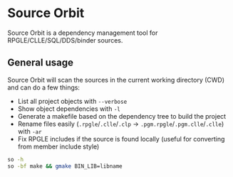 # Source Orbit

Source Orbit is a dependency management tool for RPGLE/CLLE/SQL/DDS/binder sources.

## General usage

Source Orbit will scan the sources in the current working directory (CWD) and can do a few things:

* List all project objects with `--verbose`
* Show object dependencies with `-l`
* Generate a makefile based on the dependency tree to build the project
* Rename files easily (`.rpgle`/`.clle`/`.clp` -> `.pgm.rpgle`/`.pgm.clle`/`.clle`) with `-ar`
* Fix RPGLE includes if the source is found locally (useful for converting from member include style)

```sh
so -h
so -bf make && gmake BIN_LIB=libname
```
